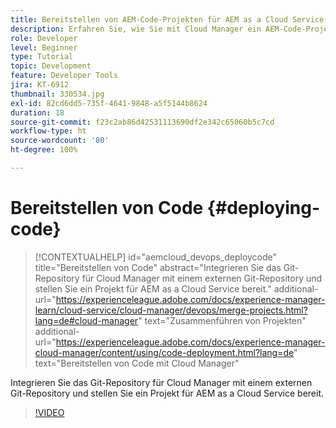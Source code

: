 ```yaml
---
title: Bereitstellen von AEM-Code-Projekten für AEM as a Cloud Service
description: Erfahren Sie, wie Sie mit Cloud Manager ein AEM-Code-Projekt auf AEM as a Cloud Service bereitstellen.
role: Developer
level: Beginner
type: Tutorial
topic: Development
feature: Developer Tools
jira: KT-6912
thumbnail: 330534.jpg
exl-id: 82cd6dd5-735f-4641-9848-a5f5144b8624
duration: 18
source-git-commit: f23c2ab86d42531113690df2e342c65060b5c7cd
workflow-type: ht
source-wordcount: '80'
ht-degree: 100%

---
```


# Bereitstellen von Code {#deploying-code}

>[!CONTEXTUALHELP]
>id="aemcloud_devops_deploycode"
>title="Bereitstellen von Code"
>abstract="Integrieren Sie das Git-Repository für Cloud Manager mit einem externen Git-Repository und stellen Sie ein Projekt für AEM as a Cloud Service bereit."
>additional-url="https://experienceleague.adobe.com/docs/experience-manager-learn/cloud-service/cloud-manager/devops/merge-projects.html?lang=de#cloud-manager" text="Zusammenführen von Projekten"
>additional-url="https://experienceleague.adobe.com/docs/experience-manager-cloud-manager/content/using/code-deployment.html?lang=de" text="Bereitstellen von Code mit Cloud Manager"

Integrieren Sie das Git-Repository für Cloud Manager mit einem externen Git-Repository und stellen Sie ein Projekt für AEM as a Cloud Service bereit.

>[!VIDEO](https://video.tv.adobe.com/v/330534?quality=12&learn=on)
